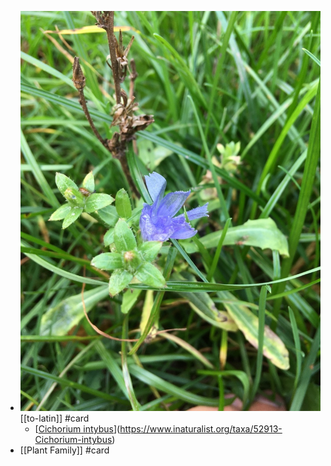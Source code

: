 - ![small_id.jpg](../assets/small_id_1667337560177_0.jpg) [[to-latin]] #card
	- [[Cichorium intybus](https://www.inaturalist.org/observations/140773309)](https://www.inaturalist.org/taxa/52913-Cichorium-intybus)
- [[Plant Family]] #card